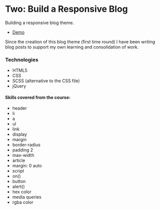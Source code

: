 # Two: Build a Responsive Blog

Building a responsive blog theme. 
- [Demo](https://codepen.io/malevolentninja/pen/qVJwMm)

Since the creation of this blog theme (first time round) I have been writing blog posts to support my own learning and consolidation of work.

### Technologies
- HTML5
- CSS
- SCSS (alternative to the CSS file)
- jQuery


#### Skills covered from the course:
- header
- li 
- a
- ul
- link 
- display
- margin
- border-radius
- padding 2
- max-width
- article
- margin: 0 auto
- script
- on()
- button 
- alert()
- hex color
- media queries
- rgba color
